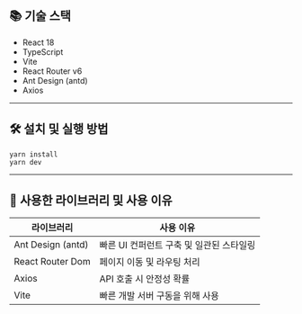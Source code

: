 ## 📚 기술 스택

- React 18
- TypeScript
- Vite
- React Router v6
- Ant Design (antd)
- Axios

---

## 🛠 설치 및 실행 방법

```
yarn install
yarn dev
```

---

## 📆 사용한 라이브러리 및 사용 이유

| 라이브러리        | 사용 이유                                |
| ----------------- | ---------------------------------------- |
| Ant Design (antd) | 빠른 UI 컨퍼런트 구축 및 일관된 스타일링 |
| React Router Dom  | 페이지 이동 및 라우팅 처리               |
| Axios             | API 호출 시 안정성 확률                  |
| Vite              | 빠른 개발 서버 구동을 위해 사용          |
